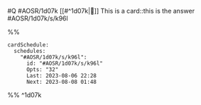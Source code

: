 #Q  #AOSR/1d07k [[#^1d07k|🔗]]
This is a card::this is the answer #AOSR/1d07k/s/k96l

%%
```AOSRDATA
cardSchedule:
  schedules:
    "#AOSR/1d07k/s/k96l":
      id: "#AOSR/1d07k/s/k96l"
      Opts: "32"
      Last: 2023-08-06 22:28
      Next: 2023-08-08 01:48
```
%%
^1d07k
